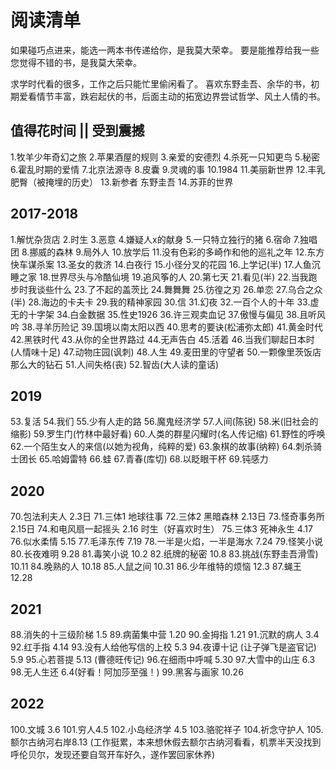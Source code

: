 # 阅读清单

如果碰巧点进来，能选一两本书传递给你，是我莫大荣幸。
要是能推荐给我一些您觉得不错的书，是我莫大荣幸。

求学时代看的很多，工作之后只能忙里偷闲看了。
喜欢东野圭吾、余华的书，初期爱看情节丰富，跌宕起伏的书，后面主动的拓宽边界尝试哲学、风土人情的书。

## 值得花时间 || 受到震撼

1.牧羊少年奇幻之旅
2.苹果酒屋的规则
3.亲爱的安德烈
4.杀死一只知更鸟
5.秘密
6.霍乱时期的爱情
7.北京法源寺
8.皮囊
9.灵魂的事
10.1984
11.美丽新世界
12.丰乳肥臀（被掩埋的历史）
13.新参者 东野圭吾
14.苏菲的世界

## 2017-2018

1.解忧杂货店
2.时生
3.恶意
4.嫌疑人x的献身
5.一只特立独行的猪
6.宿命
7.独唱团
8.挪威的森林
9.局外人
10.放学后
11.没有色彩的多崎作和他的巡礼之年
12.东方快车谋杀案
13.圣女的救济
14.白夜行
15.小径分叉的花园
16.上学记(半)
17.人鱼沉睡之家
18.世界尽头与冷酷仙境
19.追风筝的人
20.第七天
21.看见(半)
22.当我跑步时我谈些什么
23.了不起的盖茨比
24.舞舞舞
25.彷徨之刃
26.单恋
27.乌合之众(半)
28.海边的卡夫卡
29.我的精神家园
30.信
31.幻夜
32.一百个人的十年
33.虚无的十字架
34.白金数据
35.性史1926
36.许三观卖血记
37.傲慢与偏见
38.且听风吟
38.寻羊历险记
39.国境以南太阳以西
40.思考的要诀(松浦弥太郎)
41.黄金时代
42.黑铁时代
43.从你的全世界路过
44.无声告白
45.活着
46.当我们聊起日本时(人情味十足)
47.动物庄园(讽刺)
48.人生
49.麦田里的守望者
50.一颗像里茨饭店那么大的钻石
51.人间失格(丧)
52.智齿(大人读的童话)

## 2019

53.复活
54.我们
55.少有人走的路
56.魔鬼经济学
57.人间(陈锐)
58.米(旧社会的缩影)
59.罗生门(竹林中最好看)
60.人类的群星闪耀时(名人传记缩)
61.野性的呼唤
62.一个陌生女人的来信(以她为视角，纯粹的爱)
63.象棋的故事(纳粹)
64.刺杀骑士团长
65.哈姆雷特
66.蛙
67.青春(库切)
68.以眨眼干杯
69.钝感力

## 2020

70.包法利夫人  2.3日
71.三体1 地球往事
72.三体2 黑暗森林  2.13日
73.怪奇事务所  2.15日
74.和电风扇一起摇头 2.16
时生（好喜欢时生）
75.三体3 死神永生 4.17
76.似水柔情 5.15
77.毛泽东传 7.19
78.一半是火焰，一半是海水 7.24
79.怪笑小说
80.长夜难明 9.28
81.毒笑小说 10.2
82.纸牌的秘密  10.8
83.挑战(东野圭吾滑雪) 10.11
84.晚熟的人 10.18
85.人鼠之间  10.31
86.少年维特的烦恼  12.3
87.蝇王 12.28

## 2021

88.消失的十三级阶梯  1.5
89.病菌集中营 1.20
90.金拇指 1.21
91.沉默的病人  3.4
92.红手指 4.14
93.没有人给他写信的上校 5.3
94.夜谭十记 (让子弹飞是盗官记) 5.9
95.心若菩提 5.13 (曹德旺传记)
96.在细雨中呼喊 5.30
97.大雪中的山庄 6.3
98.无人生还 6.4(好看！阿加莎至强！)
99.黑客与画家  10.26

## 2022

100.文城 3.6
101.穷人4.5
102.小岛经济学  4.5
103.骆驼祥子
104.祈念守护人
105.额尔古纳河右岸8.13 (工作挺累，本来想休假去额尔古纳河看看，机票半天没找到呼伦贝尔，发现还要自驾开车好久，遂作罢回家休养)
